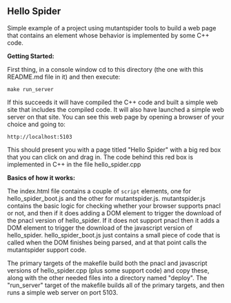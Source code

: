 <h2>Hello Spider</h2>

Simple example of a project using mutantspider tools to build a web page that contains an
element whose behavior is implemented by some C++ code.

<b>Getting Started:</b>

First thing, in a console window cd to this directory (the one with this README.md file in it)
and then execute:

    make run_server
    
If this succeeds it will have compiled the C++ code and built a simple web site that includes
the compiled code.  It will also have launched a simple web server on that site.  You can see
this web page by opening a browser of your choice and going to:

    http://localhost:5103

This should present you with a page titled "Hello Spider" with a big red box that you can
click on and drag in.  The code behind this red box is implemented in C++ in the file
hello_spider.cpp

<b>Basics of how it works:</b>

The index.html file contains a couple of <code>script</code> elements, one for
hello_spider_boot.js and the other for mutantspider.js.  mutantspider.js contains the basic
logic for checking whether your browser supports pnacl or not, and then if it does adding a
DOM element to trigger the download of the pnacl version of hello_spider.  If it does not
support pnacl then it adds a DOM element to trigger the download of the javascript version of
hello_spider.  hello_spider_boot.js just contains a small piece of code that is called when the
DOM finishes being parsed, and at that point calls the mutantspider support code.

The primary targets of the makefile build both the pnacl and javascript versions of
hello_spider.cpp (plus some support code) and copy these, along with the other needed files
into a directory named "deploy".  The "run_server" target of the makefile builds all of the
primary targets, and then runs a simple web server on port 5103.

